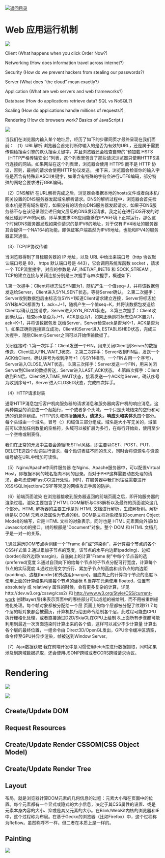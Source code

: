 [![返回目录](https://parg.co/US3)](https://parg.co/UGZ) 
 
# Web 应用运行机制


![](https://hacks.mozilla.org/files/2017/10/01-768x459.png)


Client (What happens when you click Order Now?)

Networking (How does information travel across internet?)

Security (How do we prevent hackers from stealing our passwords?)

Server (What does “the cloud” mean exactly?)

Application (What are web servers and web frameworks?)

Database (How do applications retrieve data? SQL vs NoSQL?)

Scaling (How do applications handle millions of requests?)

Rendering (How do browsers work? Basics of JavaScript.)



![](https://cdn-images-1.medium.com/max/2000/1*FjnCt0TCWaxY91E0WQq2DQ.png)



当我们在浏览器内输入某个地址后，经历了如下的步骤网页才最终呈现在我们面前：
（1）URL解析
浏览器会首先判断你输入的是否为有效的URL，还是属于需要传输给搜索引擎的默认搜索关键字。并且浏览器还会检查自带的“预加载 HSTS（HTTP严格传输安全）”列表，这个列表里包含了那些请求浏览器只使用HTTPS进行连接的网站。如果网站在这个列表里，浏览器会使用 HTTPS 而不是 HTTP 协议，否则，最初的请求会使用HTTP协议发送。
接下来，浏览器会检查你的输入字符是否含有特殊非ASCII关键字，如果含有特殊的字符会进行UTF8编码，部分特殊的网站会要求进行GBK编码。


（2）DNS解析
在URL解析完成之后，浏览器会根据本地的hosts文件或者向本机/网关设置的DNS服务器发起域名解析请求。DNS的解析过程中，浏览器会首先检查本机是否有域名缓存，如果没有的话会向DNS服务器发起请求，如果子DNS服务器不存在该记录则会递归向父层级的DNS发起请求。我之前在进行iOS开发的时候还碰到IPV6的问题，即苹果要求iOS应用能够在IPV6环境下正常运行，那么这个时候DNS服务器发现如果你请求的是IPV6的地址，对于仅有IPV4地址的服务器其会提供一个NAT64的功能，即保证客户端虽然为IPV6地址，也能和IPV4的服务器正常通信。


（3）TCP/IP协议传输

当浏览器得到了目标服务器的 IP 地址，以及 URL 中给出来端口号（http 协议默认端口号是 80， https 默认端口号是 443），它会调用系统库函数 socket ，请求一个 TCP流套接字，对应的参数是 AF_INET/AF_INET6 和 SOCK_STREAM 。TCP的建立连接与关闭连接分别是三次握手与四次握手，概述如下:

1.第一次握手：Client将标志位SYN置为1，随机产生一个值seq=J，并将该数据包发送给Server，Client进入SYN_SENT状态，等待Server确认。
2.第二次握手：Server收到数据包后由标志位SYN=1知道Client请求建立连接，Server将标志位SYN和ACK都置为 1，ack=J+1，随机产生一个值seq=K，并将该数据包发送给Client以确认连接请求，Server进入SYN_RCVD状态。
3.第三次握手：Client收到确认后，检查ack是否为J+1，ACK是否为1，如果正确则将标志位ACK置为1，ack=K+1，并将该数据包发 送给Server，Server检查ack是否为K+1，ACK是否为1，如果正确则连接建立成功，Client和Server进入 ESTABLISHED状态，完成三次握手，随后Client与Server之间可以开始传输数据了。



关闭连接时:
1.第一次挥手：Client发送一个FIN，用来关闭Client到Server的数据传送，Client进入FIN_WAIT_1状态。
2.第二次挥手：Server收到FIN后，发送一个ACK给Client，确认序号为收到序号+1（与SYN相同，一个FIN占用一个序号），Server进入CLOSE_WAIT状态。
3.第三次挥手：Server发送一个FIN，用来关闭Server到Client的数据传送，Server进入LAST_ACK状态。
4.第四次挥手：Client收到FIN后，Client进入TIME_WAIT状态，接着发送一个ACK给Server，确认序号为收到序号+1，Server进入CLOSED状态，完成四次挥手。





（4）HTTP请求封装


通常HTTP消息包括客户机向服务器的请求消息和服务器向客户机的响应消息。这两种类型的消息由一个起始行，一个或者多个头域，一个只是头域结束的空行和可选的消息体组成。HTTP的头域包括**通用头，请求头，响应头和实体头**四个部分。每个头域由一个域名，冒号（:）和域值三部分组成。域名是大小写无关的，域值前可以添加任何数量的空格符，头域可以被扩展为多行，在每行开始处，使用至少一个空格或制表符。

我们在正常的开发中主要会遵循RESTful风格，即主要以GET、POST、PUT、DELETE这四个动词进行请求，每个动词表征不同的含义，同时会将资源名与资源编号放在URL中增加可读性。


（5）Nginx/Apache中间件服务器
在Nginx、Apache服务器中，可以配置Virtual Host，即根据不同的域名指向不同的目录。而对于PHP这样需要动态处理的请求，会考虑使用FastCGI进行处理。同时，在服务器中我们也往往需要进行XSS/SQLInjection/CSRF等常见的网络攻击手段的防护。


（6）前端页面渲染
在浏览器接收到服务器返回的前端页面之后，即开始服务器的渲染过程。渲染主要包含了HTML DOM解析与CSS解析以及最终的页面渲染这几个部分。HTML 解析器的主要工作是对 HTML 文档进行解析，生成解析树。解析树是以 DOM 元素以及属性为节点的树。DOM是文档对象模型(Document Object Model)的缩写，它是 HTML 文档的对象表示，同时也是 HTML 元素面向外部(如Javascript)的接口。树的根部是"Document"对象。整个 DOM 和 HTML 文档几乎是一对一的关系。

1.通过遍历DOM节点树创建一个“Frame 树”或“渲染树”，并计算每个节点的各个CSS样式值
2.通过累加子节点的宽度，该节点的水平内边距(padding)、边框(border)和外边距(margin)，自底向上的计算"Frame 树"中每个节点首的选(preferred)宽度
3.通过自顶向下的给每个节点的子节点分配可行宽度，计算每个节点的实际宽度
4.通过应用文字折行、累加子节点的高度和此节点的内边距(padding)、边框(border)和外边距(margin)，自底向上的计算每个节点的高度
5.使用上面的计算结果构建每个节点的坐标
6.当存在元素使用 floated，位置有 absolutely 或 relatively 属性的时候，会有更多复杂的计算，详见http://dev.w3.org/csswg/css2/ 和 http://www.w3.org/Style/CSS/current-work
创建layer(层)来表示页面中的哪些部分可以成组的被绘制，而不用被重新栅格化处理。每个帧对象都被分配给一个层
页面上的每个层都被分配了纹理(?)
7.每个层的帧对象都会被遍历，计算机执行绘图命令绘制各个层，此过程可能由CPU执行栅格化处理，或者直接通过D2D/SkiaGL在GPU上绘制
8.上面所有步骤都可能利用到最近一次页面渲染时计算出来的各个值，这样可以减少不少计算量
计算出各个层的最终位置，一组命令由 Direct3D/OpenGL发出，GPU命令缓冲区清空，命令传至GPU并异步渲染，帧被送到Window Server。




（7）Ajax数据获取
我在前端开发中是习惯使用fetch库进行数据抓取，同时如果涉及到跨域数据抓取，还会使用JSONP跨域或者CORS跨域请求协议。




# Rendering
![](https://coding.net/u/hoteam/p/Cache/git/raw/master/2016/6/4/56A2BDBE-4ABE-4269-B961-2BB1EA253F48.png)




![](http://delai.me/code/content/images/2016/01/render-tree-construction.png)


## Create/Update DOM
## Request Resources
## Create/Update Render CSSOM(CSS Object Model)
## Create/Update Render Tree

## Layout
布局，就是浏览器计算DOM元素的几何信息的过程：元素大小和在页面中的位置。每个元素都有一个显式或隐式的大小信息，决定于其CSS属性的设置、或是元素本身内容的大小、抑或是其父元素的大小。在Blink/WebKit内核的浏览器和IE中，这个过程称为布局。在基于Gecko的浏览器（比如Firefox）中，这个过程称为Reflow。虽然称呼不一样，但二者在本质上是一样的。
## Painting

![](https://cdn-images-1.medium.com/max/1600/0*gMqY9IVJXuBbE8DF.)




 